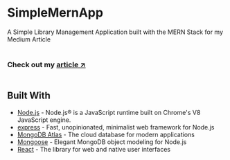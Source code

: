 # SimpleMernApp
A Simple Library Management Application built with the MERN Stack for my Medium Article<br/><br/>
### Check out my [article ↗️](https://medium.com/@ams_132/simple-mern-app-to-get-you-off-the-ground-b8b4d1296755) <br/><br/>

## Built With

- [Node.js](https://nodejs.org) - Node.js® is a JavaScript runtime built on Chrome's V8 JavaScript engine.
- [express](https://expressjs.com//) - Fast, unopinionated, minimalist web framework for Node.js
- [MongoDB Atlas](https://www.mongodb.com/atlas/database) - The cloud database for modern applications
- [Mongoose](https://mongoosejs.com/) - Elegant MongoDB object modeling for Node.js
- [React](https://react.dev/) - The library for web and native user interfaces

